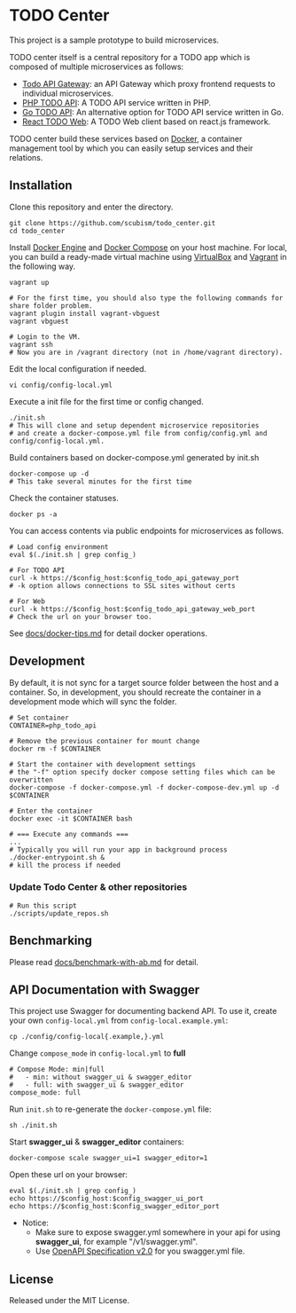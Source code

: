 # TODO Center

This project is a sample prototype to build microservices.

TODO center itself is a central repository for a TODO app which is composed of multiple microservices as follows:

- [Todo API Gateway](https://github.com/scubism/todo_api_gateway.git): an API Gateway which proxy frontend requests to individual microservices.
- [PHP TODO API](https://github.com/scubism/php_todo_api): A TODO API service written in PHP.
- [Go TODO API](https://github.com/scubism/go_todo_api): An alternative option for TODO API service written in Go.
- [React TODO Web](https://github.com/scubism/react_todo_web): A TODO Web client based on react.js framework.

TODO center build these services based on [Docker](https://www.docker.com/), a container management tool by which you can easily setup services and their relations.

## Installation

Clone this repository and enter the directory.

```
git clone https://github.com/scubism/todo_center.git
cd todo_center
```

Install [Docker Engine](https://www.docker.com/products/docker-engine) and [Docker Compose](https://docs.docker.com/compose/) on your host machine. For local, you can build a ready-made virtual machine using [VirtualBox](https://www.virtualbox.org/) and [Vagrant](https://www.vagrantup.com/) in the following way.

```
vagrant up

# For the first time, you should also type the following commands for share folder problem.
vagrant plugin install vagrant-vbguest
vagrant vbguest

# Login to the VM.
vagrant ssh
# Now you are in /vagrant directory (not in /home/vagrant directory).
```

Edit the local configuration if needed.

```
vi config/config-local.yml
```

Execute a init file for the first time or config changed.

```
./init.sh
# This will clone and setup dependent microservice repositories
# and create a docker-compose.yml file from config/config.yml and config/config-local.yml.
```

Build containers based on docker-compose.yml generated by init.sh

```
docker-compose up -d
# This take several minutes for the first time
```

Check the container statuses.

```
docker ps -a
```

You can access contents via public endpoints for microservices as follows.

```
# Load config environment
eval $(./init.sh | grep config_)

# For TODO API
curl -k https://$config_host:$config_todo_api_gateway_port
# -k option allows connections to SSL sites without certs

# For Web
curl -k https://$config_host:$config_todo_api_gateway_web_port
# Check the url on your browser too.
```

See [docs/docker-tips.md](https://github.com/scubism/todo_center/blob/master/docs/docker-tips.md) for detail docker operations.


## Development

By default, it is not sync for a target source folder between the host and a container.
So, in development, you should recreate the container in a development mode which will sync the folder.

```
# Set container
CONTAINER=php_todo_api

# Remove the previous container for mount change
docker rm -f $CONTAINER

# Start the container with development settings
# the "-f" option specify docker compose setting files which can be overwritten
docker-compose -f docker-compose.yml -f docker-compose-dev.yml up -d $CONTAINER

# Enter the container
docker exec -it $CONTAINER bash

# === Execute any commands ===
...
# Typically you will run your app in background process
./docker-entrypoint.sh &
# kill the process if needed
```

### Update Todo Center & other repositories
```
# Run this script
./scripts/update_repos.sh
```

## Benchmarking
Please read [docs/benchmark-with-ab.md](https://github.com/scubism/todo_center/blob/master/docs/benchmark-with-ab.md) for detail.

## API Documentation with Swagger
This project use Swagger for documenting backend API.
To use it, create your own `config-local.yml` from `config-local.example.yml`:
```
cp ./config/config-local{.example,}.yml
```

Change `compose_mode` in `config-local.yml` to __full__
```
# Compose Mode: min|full
#   - min: without swagger_ui & swagger_editor
#   - full: with swagger_ui & swagger_editor
compose_mode: full
```

Run `init.sh` to re-generate the `docker-compose.yml` file:
```
sh ./init.sh
```

Start __swagger_ui__ & __swagger_editor__ containers:
```
docker-compose scale swagger_ui=1 swagger_editor=1
```

Open these url on your browser:
```
eval $(./init.sh | grep config_)
echo https://$config_host:$config_swagger_ui_port
echo https://$config_host:$config_swagger_editor_port
```

* Notice: 
  - Make sure to expose swagger.yml somewhere in your api for using __swagger_ui__, for example "/v1/swagger.yml".
  - Use [OpenAPI Specification v2.0](https://github.com/OAI/OpenAPI-Specification/blob/master/versions/2.0.md) for you swagger.yml file.

## License

Released under the MIT License.
